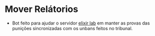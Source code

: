 # Mover Relátorios
- Bot feito para ajudar o servidor [elixir lab](https://discord.gg/elixirlab) em manter as provas das punições sincronizadas com os unbans feitos no tribunal.